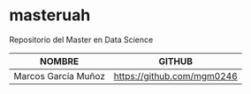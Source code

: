 # masteruah
Repositorio del Master en Data Science


| NOMBRE | GITHUB |
| ------------- | ------------- |
| Marcos García Muñoz | https://github.com/mgm0246  |
